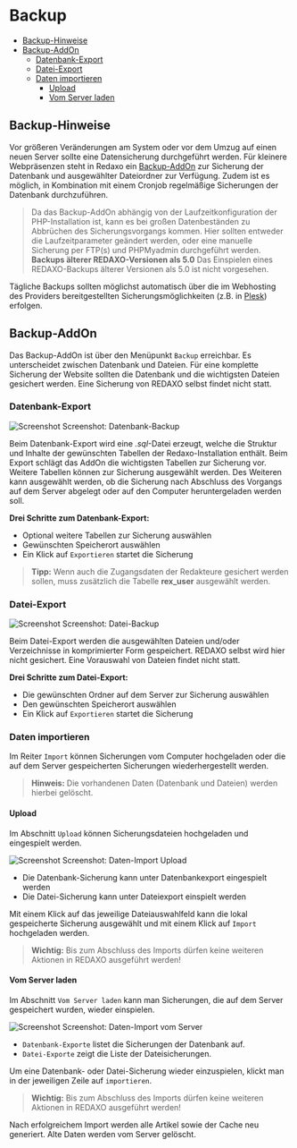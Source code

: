 # Backup

- [Backup-Hinweise](#backup-hinweise)
- [Backup-AddOn](#addon)
  - [Datenbank-Export](#dbexport)
  - [Datei-Export](#fileexport)
  - [Daten importieren](#import)
    - [Upload](#upload)
    - [Vom Server laden](#fromserver)

<a name="backup-hinweise"></a>

## Backup-Hinweise

Vor größeren Veränderungen am System oder vor dem Umzug auf einen neuen Server sollte eine Datensicherung durchgeführt werden.
Für kleinere Webpräsenzen steht in Redaxo ein [Backup-AddOn](#addon) zur Sicherung der Datenbank und ausgewählter Dateiordner zur Verfügung. Zudem ist es möglich, in Kombination mit einem Cronjob regelmäßige Sicherungen der Datenbank durchzuführen.

> Da das Backup-AddOn abhängig von der Laufzeitkonfiguration der PHP-Installation ist, kann es bei großen Datenbeständen zu Abbrüchen des Sicherungsvorgangs kommen. Hier sollten entweder die Laufzeitparameter geändert werden, oder eine manuelle Sicherung per FTP(s) und PHPMyadmin durchgeführt werden.
> **Backups älterer REDAXO-Versionen als 5.0**
> Das Einspielen eines REDAXO-Backups älterer Versionen als 5.0 ist nicht vorgesehen.

Tägliche Backups sollten möglichst automatisch über die im Webhosting des Providers bereitgestellten Sicherungsmöglichkeiten (z.B. in [Plesk](https://www.plesk.com/)) erfolgen.

<a name="addon"></a>

## Backup-AddOn

Das Backup-AddOn ist über den Menüpunkt `Backup` erreichbar.
Es unterscheidet zwischen Datenbank und Dateien. Für eine komplette Sicherung der Website sollten die Datenbank und die wichtigsten Dateien gesichert werden. Eine Sicherung von REDAXO selbst findet nicht statt.

<a name="dbexport"></a>

### Datenbank-Export

![Screenshot](/assets/v5.2.0-backup-01-overview.png)
Screenshot: Datenbank-Backup

Beim Datenbank-Export wird eine *.sql*-Datei erzeugt, welche die Struktur und Inhalte der gewünschten Tabellen der Redaxo-Installation enthält. Beim Export schlägt das AddOn die wichtigsten Tabellen zur Sicherung vor. Weitere Tabellen können zur Sicherung ausgewählt werden. Des Weiteren kann ausgewählt werden, ob die Sicherung nach Abschluss des Vorgangs auf dem Server abgelegt oder auf den Computer heruntergeladen werden soll.

**Drei Schritte zum Datenbank-Export:**

- Optional weitere Tabellen zur Sicherung auswählen
- Gewünschten Speicherort auswählen
- Ein Klick auf `Exportieren` startet die Sicherung

> **Tipp:** Wenn auch die Zugangsdaten der Redakteure gesichert werden sollen, muss zusätzlich die Tabelle **rex_user** ausgewählt werden.

<a name="fileexport"></a>

### Datei-Export

![Screenshot](/assets/v5.2.0-backup-02-files.png)
Screenshot: Datei-Backup

Beim Datei-Export werden die ausgewählten Dateien und/oder Verzeichnisse in komprimierter Form gespeichert. REDAXO selbst wird hier nicht gesichert. Eine Vorauswahl von Dateien findet nicht statt.

**Drei Schritte zum Datei-Export:**

- Die gewünschten Ordner auf dem Server zur Sicherung auswählen
- Den gewünschten Speicherort auswählen
- Ein Klick auf `Exportieren` startet die Sicherung

<a name="import"></a>

### Daten importieren

Im Reiter `Import` können Sicherungen vom Computer hochgeladen oder die auf dem Server gespeicherten Sicherungen wiederhergestellt werden.

> **Hinweis:** Die vorhandenen Daten (Datenbank und Dateien) werden hierbei gelöscht.

<a name="upload"></a>

#### Upload

Im Abschnitt `Upload` können Sicherungsdateien hochgeladen und eingespielt werden.  

![Screenshot](/assets/v5.2.0-backup-03-upload.png)
Screenshot: Daten-Import Upload

- Die Datenbank-Sicherung kann unter Datenbankexport eingespielt werden
- Die Datei-Sicherung kann unter Dateiexport einspielt werden

Mit einem Klick auf das jeweilige Dateiauswahlfeld kann die lokal gespeicherte Sicherung ausgewählt und mit einem Klick auf `Import` hochgeladen werden.

> **Wichtig:** Bis zum Abschluss des Imports dürfen keine weiteren Aktionen in REDAXO ausgeführt werden!

<a name="fromserver"></a>

#### Vom Server laden

Im Abschnitt `Vom Server laden` kann man Sicherungen, die auf dem Server gespeichert wurden, wieder einspielen.

![Screenshot](/assets/v5.2.0-backup-04-fromserver.png)
Screenshot: Daten-Import vom Server

- `Datenbank-Exporte` listet die Sicherungen der Datenbank auf.
- `Datei-Exporte` zeigt die Liste der Dateisicherungen.

Um eine Datenbank- oder Datei-Sicherung wieder einzuspielen, klickt man in der jeweiligen Zeile auf `importieren`.

> **Wichtig:** Bis zum Abschluss des Imports dürfen keine weiteren Aktionen in REDAXO ausgeführt werden!

Nach erfolgreichem Import werden alle Artikel sowie der Cache neu generiert. Alte Daten werden vom Server gelöscht.

